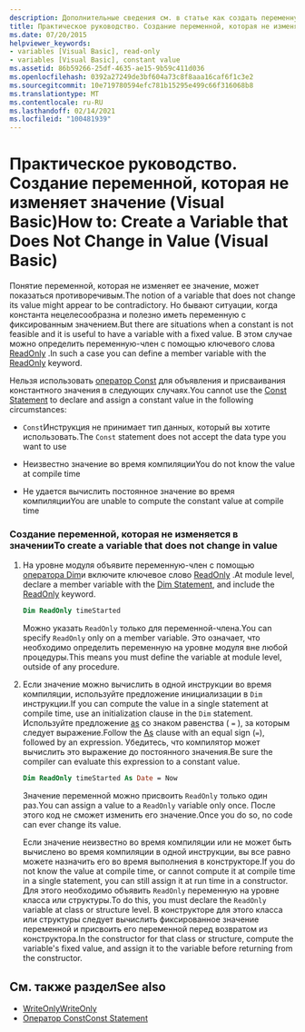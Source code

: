 ```yaml
---
description: Дополнительные сведения см. в статье как создать переменную, которая не изменяется в значении (Visual Basic)
title: Практическое руководство. Создание переменной, которая не изменяет значение
ms.date: 07/20/2015
helpviewer_keywords:
- variables [Visual Basic], read-only
- variables [Visual Basic], constant value
ms.assetid: 86b59266-25df-4635-ae15-9b59c411d036
ms.openlocfilehash: 0392a27249de3bf604a73c8f8aaa16caf6f1c3e2
ms.sourcegitcommit: 10e719780594efc781b15295e499c66f316068b8
ms.translationtype: MT
ms.contentlocale: ru-RU
ms.lasthandoff: 02/14/2021
ms.locfileid: "100481939"
---
```

# <a name="how-to-create-a-variable-that-does-not-change-in-value-visual-basic"></a><span data-ttu-id="79a27-103">Практическое руководство. Создание переменной, которая не изменяет значение (Visual Basic)</span><span class="sxs-lookup"><span data-stu-id="79a27-103">How to: Create a Variable that Does Not Change in Value (Visual Basic)</span></span>

<span data-ttu-id="79a27-104">Понятие переменной, которая не изменяет ее значение, может показаться противоречивым.</span><span class="sxs-lookup"><span data-stu-id="79a27-104">The notion of a variable that does not change its value might appear to be contradictory.</span></span> <span data-ttu-id="79a27-105">Но бывают ситуации, когда константа нецелесообразна и полезно иметь переменную с фиксированным значением.</span><span class="sxs-lookup"><span data-stu-id="79a27-105">But there are situations when a constant is not feasible and it is useful to have a variable with a fixed value.</span></span> <span data-ttu-id="79a27-106">В этом случае можно определить переменную-член с помощью ключевого слова [ReadOnly](../../../language-reference/modifiers/readonly.md) .</span><span class="sxs-lookup"><span data-stu-id="79a27-106">In such a case you can define a member variable with the [ReadOnly](../../../language-reference/modifiers/readonly.md) keyword.</span></span>

<span data-ttu-id="79a27-107">Нельзя использовать [оператор Const](../../../language-reference/statements/const-statement.md) для объявления и присваивания константного значения в следующих случаях.</span><span class="sxs-lookup"><span data-stu-id="79a27-107">You cannot use the [Const Statement](../../../language-reference/statements/const-statement.md) to declare and assign a constant value in the following circumstances:</span></span>

- <span data-ttu-id="79a27-108">`Const`Инструкция не принимает тип данных, который вы хотите использовать.</span><span class="sxs-lookup"><span data-stu-id="79a27-108">The `Const` statement does not accept the data type you want to use</span></span>

- <span data-ttu-id="79a27-109">Неизвестно значение во время компиляции</span><span class="sxs-lookup"><span data-stu-id="79a27-109">You do not know the value at compile time</span></span>

- <span data-ttu-id="79a27-110">Не удается вычислить постоянное значение во время компиляции</span><span class="sxs-lookup"><span data-stu-id="79a27-110">You are unable to compute the constant value at compile time</span></span>

### <a name="to-create-a-variable-that-does-not-change-in-value"></a><span data-ttu-id="79a27-111">Создание переменной, которая не изменяется в значении</span><span class="sxs-lookup"><span data-stu-id="79a27-111">To create a variable that does not change in value</span></span>

1. <span data-ttu-id="79a27-112">На уровне модуля объявите переменную-член с помощью [оператора Dim](../../../language-reference/statements/dim-statement.md)и включите ключевое слово [ReadOnly](../../../language-reference/modifiers/readonly.md) .</span><span class="sxs-lookup"><span data-stu-id="79a27-112">At module level, declare a member variable with the [Dim Statement](../../../language-reference/statements/dim-statement.md), and include the [ReadOnly](../../../language-reference/modifiers/readonly.md) keyword.</span></span>

    ```vb
    Dim ReadOnly timeStarted
    ```

    <span data-ttu-id="79a27-113">Можно указать `ReadOnly` только для переменной-члена.</span><span class="sxs-lookup"><span data-stu-id="79a27-113">You can specify `ReadOnly` only on a member variable.</span></span> <span data-ttu-id="79a27-114">Это означает, что необходимо определить переменную на уровне модуля вне любой процедуры.</span><span class="sxs-lookup"><span data-stu-id="79a27-114">This means you must define the variable at module level, outside of any procedure.</span></span>

2. <span data-ttu-id="79a27-115">Если значение можно вычислить в одной инструкции во время компиляции, используйте предложение инициализации в `Dim` инструкции.</span><span class="sxs-lookup"><span data-stu-id="79a27-115">If you can compute the value in a single statement at compile time, use an initialization clause in the `Dim` statement.</span></span> <span data-ttu-id="79a27-116">Используйте предложение [as](../../../language-reference/statements/as-clause.md) со знаком равенства ( `=` ), за которым следует выражение.</span><span class="sxs-lookup"><span data-stu-id="79a27-116">Follow the [As](../../../language-reference/statements/as-clause.md) clause with an equal sign (`=`), followed by an expression.</span></span> <span data-ttu-id="79a27-117">Убедитесь, что компилятор может вычислить это выражение до постоянного значения.</span><span class="sxs-lookup"><span data-stu-id="79a27-117">Be sure the compiler can evaluate this expression to a constant value.</span></span>

    ```vb
    Dim ReadOnly timeStarted As Date = Now
    ```

    <span data-ttu-id="79a27-118">Значение переменной можно присвоить `ReadOnly` только один раз.</span><span class="sxs-lookup"><span data-stu-id="79a27-118">You can assign a value to a `ReadOnly` variable only once.</span></span> <span data-ttu-id="79a27-119">После этого код не сможет изменить его значение.</span><span class="sxs-lookup"><span data-stu-id="79a27-119">Once you do so, no code can ever change its value.</span></span>

    <span data-ttu-id="79a27-120">Если значение неизвестно во время компиляции или не может быть вычислено во время компиляции в одной инструкции, вы все равно можете назначить его во время выполнения в конструкторе.</span><span class="sxs-lookup"><span data-stu-id="79a27-120">If you do not know the value at compile time, or cannot compute it at compile time in a single statement, you can still assign it at run time in a constructor.</span></span> <span data-ttu-id="79a27-121">Для этого необходимо объявить `ReadOnly` переменную на уровне класса или структуры.</span><span class="sxs-lookup"><span data-stu-id="79a27-121">To do this, you must declare the `ReadOnly` variable at class or structure level.</span></span> <span data-ttu-id="79a27-122">В конструкторе для этого класса или структуры следует вычислить фиксированное значение переменной и присвоить его переменной перед возвратом из конструктора.</span><span class="sxs-lookup"><span data-stu-id="79a27-122">In the constructor for that class or structure, compute the variable's fixed value, and assign it to the variable before returning from the constructor.</span></span>

## <a name="see-also"></a><span data-ttu-id="79a27-123">См. также раздел</span><span class="sxs-lookup"><span data-stu-id="79a27-123">See also</span></span>

- [<span data-ttu-id="79a27-124">WriteOnly</span><span class="sxs-lookup"><span data-stu-id="79a27-124">WriteOnly</span></span>](../../../language-reference/modifiers/writeonly.md)
- [<span data-ttu-id="79a27-125">Оператор Const</span><span class="sxs-lookup"><span data-stu-id="79a27-125">Const Statement</span></span>](../../../language-reference/statements/const-statement.md)

